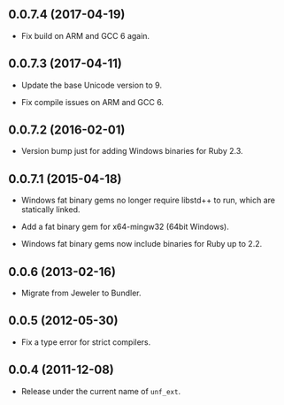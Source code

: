 ## 0.0.7.4 (2017-04-19)

- Fix build on ARM and GCC 6 again.

## 0.0.7.3 (2017-04-11)

- Update the base Unicode version to 9.

- Fix compile issues on ARM and GCC 6.

## 0.0.7.2 (2016-02-01)

- Version bump just for adding Windows binaries for Ruby 2.3.

## 0.0.7.1 (2015-04-18)

- Windows fat binary gems no longer require libstd++ to
  run, which are statically linked.

- Add a fat binary gem for x64-mingw32 (64bit Windows).

- Windows fat binary gems now include binaries for Ruby up to 2.2.

## 0.0.6 (2013-02-16)

- Migrate from Jeweler to Bundler.

## 0.0.5 (2012-05-30)

- Fix a type error for strict compilers.

## 0.0.4 (2011-12-08)

- Release under the current name of `unf_ext`.
